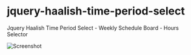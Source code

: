 # jquery-haalish-time-period-select
Jquery Haalish Time Period Select - Weekly Schedule Board - Hours Selector

![Screenshot](https://github.com/mehmetemineker/jquery-haalish-time-period-select.js/blob/master/haalish-time-period-select.gif)

